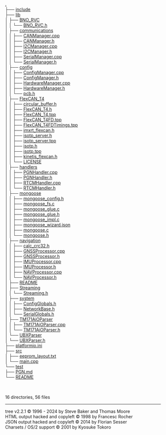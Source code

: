<a class="DIR" href="../">.</a><br>
├── <a class="DIR" href="../include/">include</a><br>
├── <a class="DIR" href="../lib/">lib</a><br>
│   ├── <a class="DIR" href="../lib/BNO_RVC/">BNO_RVC</a><br>
│   │   └── <a class="NORM" href="../lib/BNO_RVC/BNO_RVC.h">BNO_RVC.h</a><br>
│   ├── <a class="DIR" href="../lib/communications/">communications</a><br>
│   │   ├── <a class="NORM" href="../lib/communications/CANManager.cpp">CANManager.cpp</a><br>
│   │   ├── <a class="NORM" href="../lib/communications/CANManager.h">CANManager.h</a><br>
│   │   ├── <a class="NORM" href="../lib/communications/I2CManager.cpp">I2CManager.cpp</a><br>
│   │   ├── <a class="NORM" href="../lib/communications/I2CManager.h">I2CManager.h</a><br>
│   │   ├── <a class="NORM" href="../lib/communications/SerialManager.cpp">SerialManager.cpp</a><br>
│   │   └── <a class="NORM" href="../lib/communications/SerialManager.h">SerialManager.h</a><br>
│   ├── <a class="DIR" href="../lib/config/">config</a><br>
│   │   ├── <a class="NORM" href="../lib/config/ConfigManager.cpp">ConfigManager.cpp</a><br>
│   │   ├── <a class="NORM" href="../lib/config/ConfigManager.h">ConfigManager.h</a><br>
│   │   ├── <a class="NORM" href="../lib/config/HardwareManager.cpp">HardwareManager.cpp</a><br>
│   │   ├── <a class="NORM" href="../lib/config/HardwareManager.h">HardwareManager.h</a><br>
│   │   └── <a class="NORM" href="../lib/config/pcb.h">pcb.h</a><br>
│   ├── <a class="DIR" href="../lib/FlexCAN_T4/">FlexCAN_T4</a><br>
│   │   ├── <a class="NORM" href="../lib/FlexCAN_T4/circular_buffer.h">circular_buffer.h</a><br>
│   │   ├── <a class="NORM" href="../lib/FlexCAN_T4/FlexCAN_T4.h">FlexCAN_T4.h</a><br>
│   │   ├── <a class="NORM" href="../lib/FlexCAN_T4/FlexCAN_T4.tpp">FlexCAN_T4.tpp</a><br>
│   │   ├── <a class="NORM" href="../lib/FlexCAN_T4/FlexCAN_T4FD.tpp">FlexCAN_T4FD.tpp</a><br>
│   │   ├── <a class="NORM" href="../lib/FlexCAN_T4/FlexCAN_T4FDTimings.tpp">FlexCAN_T4FDTimings.tpp</a><br>
│   │   ├── <a class="NORM" href="../lib/FlexCAN_T4/imxrt_flexcan.h">imxrt_flexcan.h</a><br>
│   │   ├── <a class="NORM" href="../lib/FlexCAN_T4/isotp_server.h">isotp_server.h</a><br>
│   │   ├── <a class="NORM" href="../lib/FlexCAN_T4/isotp_server.tpp">isotp_server.tpp</a><br>
│   │   ├── <a class="NORM" href="../lib/FlexCAN_T4/isotp.h">isotp.h</a><br>
│   │   ├── <a class="NORM" href="../lib/FlexCAN_T4/isotp.tpp">isotp.tpp</a><br>
│   │   ├── <a class="NORM" href="../lib/FlexCAN_T4/kinetis_flexcan.h">kinetis_flexcan.h</a><br>
│   │   └── <a class="NORM" href="../lib/FlexCAN_T4/LICENSE">LICENSE</a><br>
│   ├── <a class="DIR" href="../lib/handlers/">handlers</a><br>
│   │   ├── <a class="NORM" href="../lib/handlers/PGNHandler.cpp">PGNHandler.cpp</a><br>
│   │   ├── <a class="NORM" href="../lib/handlers/PGNHandler.h">PGNHandler.h</a><br>
│   │   ├── <a class="NORM" href="../lib/handlers/RTCMHandler.cpp">RTCMHandler.cpp</a><br>
│   │   └── <a class="NORM" href="../lib/handlers/RTCMHandler.h">RTCMHandler.h</a><br>
│   ├── <a class="DIR" href="../lib/mongoose/">mongoose</a><br>
│   │   ├── <a class="NORM" href="../lib/mongoose/mongoose_config.h">mongoose_config.h</a><br>
│   │   ├── <a class="NORM" href="../lib/mongoose/mongoose_fs.c">mongoose_fs.c</a><br>
│   │   ├── <a class="NORM" href="../lib/mongoose/mongoose_glue.c">mongoose_glue.c</a><br>
│   │   ├── <a class="NORM" href="../lib/mongoose/mongoose_glue.h">mongoose_glue.h</a><br>
│   │   ├── <a class="NORM" href="../lib/mongoose/mongoose_impl.c">mongoose_impl.c</a><br>
│   │   ├── <a class="NORM" href="../lib/mongoose/mongoose_wizard.json">mongoose_wizard.json</a><br>
│   │   ├── <a class="NORM" href="../lib/mongoose/mongoose.c">mongoose.c</a><br>
│   │   └── <a class="NORM" href="../lib/mongoose/mongoose.h">mongoose.h</a><br>
│   ├── <a class="DIR" href="../lib/navigation/">navigation</a><br>
│   │   ├── <a class="NORM" href="../lib/navigation/calc_crc32.h">calc_crc32.h</a><br>
│   │   ├── <a class="NORM" href="../lib/navigation/GNSSProcessor.cpp">GNSSProcessor.cpp</a><br>
│   │   ├── <a class="NORM" href="../lib/navigation/GNSSProcessor.h">GNSSProcessor.h</a><br>
│   │   ├── <a class="NORM" href="../lib/navigation/IMUProcessor.cpp">IMUProcessor.cpp</a><br>
│   │   ├── <a class="NORM" href="../lib/navigation/IMUProcessor.h">IMUProcessor.h</a><br>
│   │   ├── <a class="NORM" href="../lib/navigation/NAVProcessor.cpp">NAVProcessor.cpp</a><br>
│   │   └── <a class="NORM" href="../lib/navigation/NAVProcessor.h">NAVProcessor.h</a><br>
│   ├── <a class="NORM" href="../lib/README">README</a><br>
│   ├── <a class="DIR" href="../lib/Streaming/">Streaming</a><br>
│   │   └── <a class="NORM" href="../lib/Streaming/Streaming.h">Streaming.h</a><br>
│   ├── <a class="DIR" href="../lib/system/">system</a><br>
│   │   ├── <a class="NORM" href="../lib/system/ConfigGlobals.h">ConfigGlobals.h</a><br>
│   │   ├── <a class="NORM" href="../lib/system/NetworkBase.h">NetworkBase.h</a><br>
│   │   └── <a class="NORM" href="../lib/system/SerialGlobals.h">SerialGlobals.h</a><br>
│   ├── <a class="DIR" href="../lib/TM171AiOParser/">TM171AiOParser</a><br>
│   │   ├── <a class="NORM" href="../lib/TM171AiOParser/TM171AiOParser.cpp">TM171AiOParser.cpp</a><br>
│   │   └── <a class="NORM" href="../lib/TM171AiOParser/TM171AiOParser.h">TM171AiOParser.h</a><br>
│   └── <a class="DIR" href="../lib/UBXParser/">UBXParser</a><br>
│       └── <a class="NORM" href="../lib/UBXParser/UBXParser.h">UBXParser.h</a><br>
├── <a class="NORM" href="../platformio.ini">platformio.ini</a><br>
├── <a class="DIR" href="../src/">src</a><br>
│   ├── <a class="NORM" href="../src/eeprom_layout.txt">eeprom_layout.txt</a><br>
│   └── <a class="NORM" href="../src/main.cpp">main.cpp</a><br>
└── <a class="DIR" href="../test/">test</a><br>
    ├── <a class="NORM" href="../test/PGN.md">PGN.md</a><br>
    └── <a class="NORM" href="../test/README">README</a><br>
<br><br><p>

16 directories, 56 files

</p>
        <hr>
        <p class="VERSION">
                 tree v2.2.1 © 1996 - 2024 by Steve Baker and Thomas Moore <br>
                 HTML output hacked and copyleft © 1998 by Francesc Rocher <br>
                 JSON output hacked and copyleft © 2014 by Florian Sesser <br>
                 Charsets / OS/2 support © 2001 by Kyosuke Tokoro
        </p>
